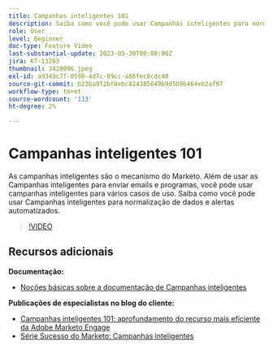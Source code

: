 ```yaml
---
title: Campanhas inteligentes 101
description: Saiba como você pode usar Campanhas inteligentes para normalização de dados e alertas automatizados.
role: User
level: Beginner
doc-type: Feature Video
last-substantial-update: 2023-05-30T00:00:00Z
jira: KT-13263
thumbnail: 3420096.jpeg
exl-id: a9349c7f-0590-4d7c-89cc-a86fec8cdc40
source-git-commit: b23ba9f2bf8ebc824385649b9d5b9b464eb2af97
workflow-type: tm+mt
source-wordcount: '113'
ht-degree: 2%

---
```


# Campanhas inteligentes 101

As campanhas inteligentes são o mecanismo do Marketo. Além de usar as Campanhas inteligentes para enviar emails e programas, você pode usar campanhas inteligentes para vários casos de uso. Saiba como você pode usar Campanhas inteligentes para normalização de dados e alertas automatizados.

>[!VIDEO](https://video.tv.adobe.com/v/3420096/?quality=12&learn=on)


## Recursos adicionais

**Documentação:**

* [Noções básicas sobre a documentação de Campanhas inteligentes](https://experienceleague.adobe.com/docs/marketo/using/product-docs/core-marketo-concepts/smart-campaigns/understanding-smart-campaigns.html?lang=en)

**Publicações de especialistas no blog do cliente:**

* [Campanhas inteligentes 101: aprofundamento do recurso mais eficiente da Adobe Marketo Engage](https://nation.marketo.com/t5/product-blogs/smart-campaigns-101-a-deep-dive-into-adobe-marketo-engage-s-most/ba-p/313385#M1838)
* [Série Sucesso do Marketo: Campanhas inteligentes](https://nation.marketo.com/t5/product-blogs/marketo-success-series-smart-campaigns/ba-p/306961)
